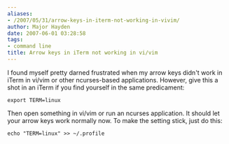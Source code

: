 ```yaml
---
aliases:
- /2007/05/31/arrow-keys-in-iterm-not-working-in-vivim/
author: Major Hayden
date: 2007-06-01 03:28:58
tags:
- command line
title: Arrow keys in iTerm not working in vi/vim
---
```


I found myself pretty darned frustrated when my arrow keys didn't work in iTerm in vi/vim or other ncurses-based applications. However, give this a shot in an iTerm if you find yourself in the same predicament:

`export TERM=linux`

Then open something in vi/vim or run an ncurses application. It should let your arrow keys work normally now. To make the setting stick, just do this:

`echo "TERM=linux" >> ~/.profile`